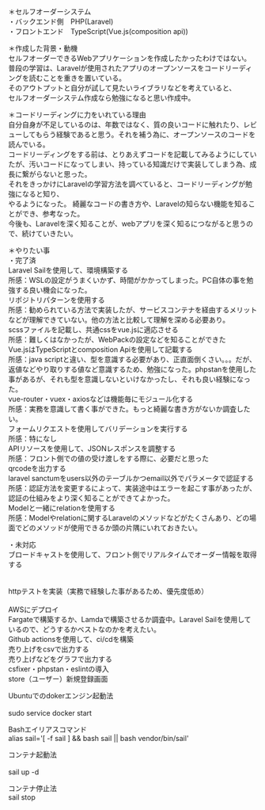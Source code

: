 ＊セルフオーダーシステム<br>
・バックエンド側　PHP(Laravel)<br>
・フロントエンド　TypeScript(Vue.js(composition api))<br>

＊作成した背景・動機<br>
セルフオーダーできるWebアプリケーションを作成したかったわけではない。<br>
普段の学習は、Laravelが使用されたアプリのオープンソースをコードリーディングを読むことを重きを置いている。<br>
そのアウトプットと自分が試して見たいライブラリなどを考えていると、<br>
セルフオーダーシステム作成なら勉強になると思い作成中。<br>

＊コードリーディングに力をいれている理由<br>
自分自身が不足しているのは、年数ではなく、質の良いコードに触れたり、レビューしてもらう経験であると思う。それを補う為に、オープンソースのコードを読んでいる。<br>
コードリーディングをする前は、とりあえずコードを記載してみるようにしていたが、汚いコードになってしまい、持っている知識だけで実装してしまう為、成長に繋がらないと思った。<br>
それをきっかけにLaravelの学習方法を調べていると、コードリーディングが勉強になると知り、<br>
やるようになった。
綺麗なコードの書き方や、Laravelの知らない機能を知ることができ、参考なった。<br>
今後も、Laravelを深く知ることが、webアプリを深く知るにつながると思うので、続けていきたい。<br>


＊やりたい事<br>
・完了済<br>
    Laravel Sailを使用して、環境構築する<br>
        所感：WSLの設定がうまくいかず、時間がかかってしまった。PC自体の事を勉強する良い機会になった。<br>
    リポジトリパターンを使用する<br>
        所感：勧められている方法で実装したが、サービスコンテナを経由するメリットなどが理解できていない。他の方法と比較して理解を深める必要あり。<br>
    scssファイルを記載し、共通cssをvue.jsに適応させる<br>
        所感：難しくはなかったが、WebPackの設定などを知ることができた<br>
    Vue.jsはTypeScriptとcomposition Apiを使用して記載する<br>
        所感：java scriptと違い、型を意識する必要があり、正直面倒くさい。。。だが、返値などやり取りする値など意識するため、勉強になった。phpstanを使用した事があるが、それも型を意識しないといけなかったし、それも良い経験になった。<br>
    vue-router・vuex・axiosなどは機能毎にモジュール化する<br>
        所感：実務を意識して書く事ができた。もっと綺麗な書き方がないか調査したい。<br>
    フォームリクエストを使用してバリデーションを実行する<br>
        所感：特になし<br>
    APIリソースを使用して、JSONレスポンスを調整する<br>
        所感：フロント側での値の受け渡しをする際に、必要だと思った<br>
    qrcodeを出力する<br>
    laravel sanctumをusers以外のテーブルかつemail以外でパラメータで認証する<br>
        所感：認証方法を変更するによって、実装途中はエラーを起こす事があったが、認証の仕組みをより深く知ることができてよかった。<br>
    Modelと一緒にrelationを使用する<br>
        所感：Modelやrelationに関するLaravelのメソッドなどがたくさんあり、どの場面でどのメソッドが使用できるか頭の片隅にいれておきたい。<br>
 
・未対応<br>
    ブロードキャストを使用して、フロント側でリアルタイムでオーダー情報を取得する<br><br><br>
    httpテストを実装（実務で経験した事があるため、優先度低め）<br><br>
    AWSにデプロイ<br>
        Fargateで構築するか、Lamdaで構築させるか調査中。Laravel Sailを使用しているので、どうするかベストなのかを考えたい。<br>
    Github actionsを使用して、ci/cdを構築<br>
    売り上げをcsvで出力する<br>
    売り上げなどをグラフで出力する<br>
    csfixer・phpstan・eslintの導入<br>
    store（ユーザー）新規登録画面<br>

Ubuntuでのdokerエンジン起動法<br><br>
sudo service docker start<br>

Bashエイリアスコマンド<br>
alias sail='[ -f sail ] && bash sail || bash vendor/bin/sail'<br>

コンテナ起動法<br><br>
sail up -d<br>

コンテナ停止法<br>
sail stop<br>
